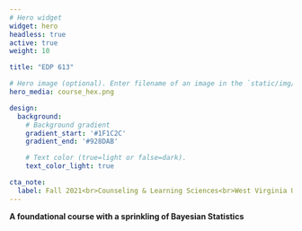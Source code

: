 ```yaml
---
# Hero widget
widget: hero
headless: true
active: true
weight: 10

title: "EDP 613"

# Hero image (optional). Enter filename of an image in the `static/img/` folder.
hero_media: course_hex.png

design:
  background:
    # Background gradient
    gradient_start: '#1F1C2C'
    gradient_end: '#928DAB'

    # Text color (true=light or false=dark).
    text_color_light: true

cta_note:
  label: Fall 2021<br>Counseling & Learning Sciences<br>West Virginia University
---
```


**A foundational course with a sprinkling of Bayesian Statistics**
